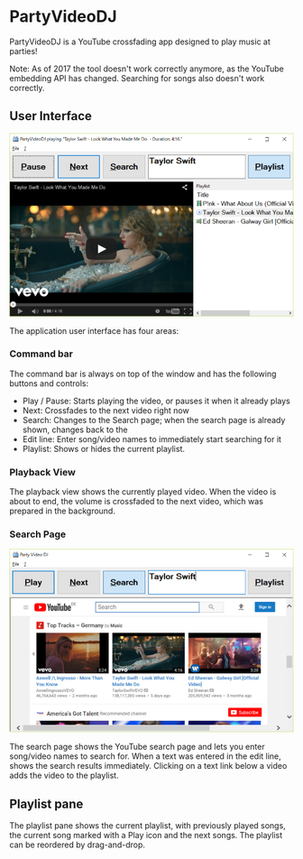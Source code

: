 # PartyVideoDJ

PartyVideoDJ is a YouTube crossfading app designed to play music at parties!

Note: As of 2017 the tool doesn't work correctly anymore, as the YouTube
embedding API has changed. Searching for songs also doesn't work correctly.

## User Interface

![Playback View](images/partyvideodj_playback.png)

The application user interface has four areas:

### Command bar

The command bar is always on top of the window and has the following buttons
and controls:

- Play / Pause: Starts playing the video, or pauses it when it already plays
- Next: Crossfades to the next video right now
- Search: Changes to the Search page; when the search page is already shown,
  changes back to the
- Edit line: Enter song/video names to immediately start searching for it
- Playlist: Shows or hides the current playlist.

### Playback View

The playback view shows the currently played video. When the video is about to
end, the volume is crossfaded to the next video, which was prepared in the
background.

### Search Page

![Search Page](images/partyvideodj_search.png)

The search page shows the YouTube search page and lets you enter song/video
names to search for. When a text was entered in the edit line, shows the
search results immediately. Clicking on a text link below a video adds the
video to the playlist.

## Playlist pane

The playlist pane shows the current playlist, with previously played songs,
the current song marked with a Play icon and the next songs. The playlist can
be reordered by drag-and-drop.
